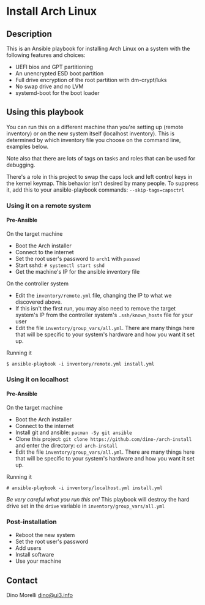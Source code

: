 # Install Arch Linux

## Description

This is an Ansible playbook for installing Arch Linux on a system with the
following features and choices:

- UEFI bios and GPT partitioning
- An unencrypted ESD boot partition
- Full drive encryption of the root partition with dm-crypt/luks
- No swap drive and no LVM
- systemd-boot for the boot loader


## Using this playbook

You can run this on a different machine than you're setting up (remote
inventory) or on the new system itself (localhost inventory). This is
determined by which inventory file you choose on the command line, examples
below.

Note also that there are lots of tags on tasks and roles that can be used for
debugging.

There's a role in this project to swap the caps lock and left control keys in
the kernel keymap. This behavior isn't desired by many people. To suppress it,
add this to your ansible-playbook commands: `--skip-tags=capsctrl`

### Using it on a remote system

#### Pre-Ansible

On the target machine

- Boot the Arch installer
- Connect to the internet
- Set the root user's password to `arch1` with `passwd`
- Start sshd: `# systemctl start sshd`
- Get the machine's IP for the ansible inventory file

On the controller system

- Edit the `inventory/remote.yml` file, changing the IP to what we discovered
  above.
- If this isn't the first run, you may also need to remove the target system's
  IP from the controller system's `.ssh/known_hosts` file for your user
- Edit the file `inventory/group_vars/all.yml`. There are many things here that
  will be specific to your system's hardware and how you want it set up.

Running it

    $ ansible-playbook -i inventory/remote.yml install.yml

### Using it on localhost

#### Pre-Ansible

On the target machine

- Boot the Arch installer
- Connect to the internet
- Install git and ansible: `pacman -Sy git ansible`
- Clone this project: `git clone https://github.com/dino-/arch-install` and
  enter the directory: `cd arch-install`
- Edit the file `inventory/group_vars/all.yml`. There are many things here that
  will be specific to your system's hardware and how you want it set up.

Running it

    # ansible-playbook -i inventory/localhost.yml install.yml

*Be very careful what you run this on!* This playbook will destroy the hard
drive set in the `drive` variable in `inventory/group_vars/all.yml`

### Post-installation

- Reboot the new system
- Set the root user's password
- Add users
- Install software
- Use your machine


## Contact

Dino Morelli <dino@ui3.info>
